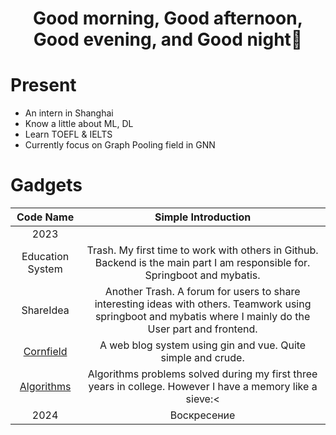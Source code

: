 <h1 align="center">Good morning, Good afternoon, Good evening, and Good night👋</h1>

# Present
* An intern in Shanghai
* Know a little about ML, DL
* Learn TOEFL & IELTS
* Currently focus on Graph Pooling field in GNN

# Gadgets
| Code Name | Simple Introduction |
| :----: | :----: |
| 2023 |
| Education System | Trash. My first time to work with others in Github. Backend is the main part I am responsible for. Springboot and mybatis. |
| ShareIdea | Another Trash. A forum for users to share interesting ideas with others. Teamwork using springboot and mybatis where I mainly do the User part and frontend. |
| [Cornfield](https://github.com/neKoui1/Cornfield?tab=readme-ov-file#cornfield) | A web blog system using gin and vue. Quite simple and crude. |
| [Algorithms](https://github.com/neKoui1/leetcode) | Algorithms problems solved during my first three years in college. However I have a memory like a sieve:< |
| 2024 | Воскресение |
